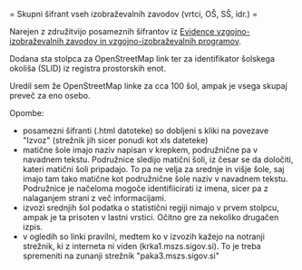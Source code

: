 = Skupni šifrant vseh izobraževalnih zavodov (vrtci, OŠ, SŠ, idr.) =

Narejen z združitvijo posameznih šifrantov iz [Evidence vzgojno-izobraževalnih
zavodov in vzgojno-izobraževalnih programov](https://paka3.mss.edus.si/registriweb/default.aspx).

Dodana sta stolpca za OpenStreetMap link ter za identifikator šolskega okoliša (SLID) iz registra prostorskih enot.

Uredil sem že OpenStreetMap linke za cca 100 šol, ampak je vsega skupaj preveč za eno osebo.


Opombe:
 - posamezni šifranti (.html datoteke) so dobljeni s kliki na povezave "Izvoz" (strežnik jih sicer ponudi kot xls dateteke)
 - matične šole imajo naziv napisan v krepkem, podružnične pa v navadnem tekstu. Podružnice sledijo matični šoli, iz česar se da določiti, kateri matični šoli pripadajo. To pa ne velja za srednje in višje šole, saj imajo tam tako matične kot podružnične šole naziv v navadnem tekstu. Podružnice je načeloma mogoče identifiicirati iz imena, sicer pa z nalaganjem strani z več informacijami.
 - izvozi srednjih šol podatka o statistični regiji nimajo v prvem stolpcu, ampak je ta prisoten v lastni vrstici. Očitno gre za nekoliko drugačen izpis.
 - v ogledih so linki pravilni, medtem ko v izvozih kažejo na notranji strežnik, ki z interneta ni viden (krka1.mszs.sigov.si). To je treba spremeniti na zunanji strežnik "paka3.mszs.sigov.si"
